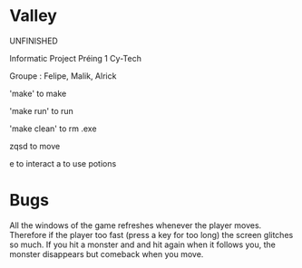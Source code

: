 # Valley
UNFINISHED

Informatic Project Préing 1 Cy-Tech

Groupe : Felipe, Malik, Alrick

'make' to make

'make run' to run

'make clean' to rm .exe

zqsd to move

e to interact
a to use potions

# Bugs
All the windows of the game refreshes whenever the player moves. Therefore if the player too fast (press a key for too long) the screen glitches so much.
If you hit a monster and and hit again when it follows you, the monster disappears but comeback when you move.  
